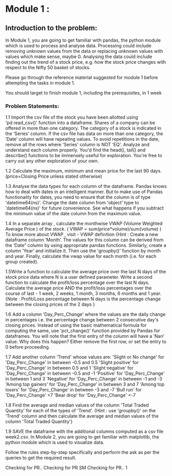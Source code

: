 # Module 1 :

## Introduction to the problem:
In Module 1, you are going to get familiar with pandas, the python module which is used to process and analyse data. Processing could include removing unknown values from the data or replacing unknown values with values which make sense, maybe 0. Analysing the data could include finding out the trend of a stock price, e.g. how the stock price changes with respect to the Nifty 50 basket of stocks.

Please go through the reference material suggested for module 1 before attempting the tasks in module 1.

You should target to finish module 1, including the prerequisites, in 1 week

### Problem Statements:

1.1 Import the csv file of the stock you have been allotted using 'pd.read_csv()' function into a dataframe.
Shares of a company can be offered in more than one category. The category of a stock is indicated in the ‘Series’ column. If the csv file has data on more than one category, the ‘Date’ column will have repeating values. To avoid repetitions in the date, remove all the rows where 'Series' column is NOT 'EQ'.
Analyze and understand each column properly.
You'd find the head(), tail() and describe() functions to be immensely useful for exploration. You're free to carry out any other exploration of your own.

1.2 Calculate the maximum, minimum and mean price for the last 90 days. (price=Closing Price unless stated otherwise)

1.3 Analyse the data types for each column of the dataframe. Pandas knows how to deal with dates in an intelligent manner. But to make use of Pandas functionality for dates, you need to ensure that the column is of type 'datetime64(ns)'. Change the date column from 'object' type to 'datetime64(ns)' for future convenience. See what happens if you subtract the minimum value of the date column from the maximum value.

1.4 In a separate array , calculate the monthwise VWAP (Volume Weighted Average Price ) of the stock. 
( VWAP = sum(price*volume)/sum(volume) ) 
To know more about VWAP , visit - VWAP definition 
{Hint : Create a new dataframe column ‘Month’. The values for this column can be derived from the ‘Date” column by using appropriate pandas functions. Similarly, create a column ‘Year’ and initialize it. Then use the 'groupby()' function by month and year. Finally, calculate the vwap value for each month (i.e. for each group created).

1.5Write a function to calculate the average price over the last N days of the stock price data where N is a user defined parameter. Write a second function to calculate the profit/loss percentage over the last N days.
Calculate the average price AND the profit/loss percentages over the course of last -
1 week, 2 weeks, 1 month, 3 months, 6 months and 1 year.
{Note : Profit/Loss percentage between N days is the percentage change between the closing prices of the 2 days }

1.6 Add a column 'Day_Perc_Change' where the values are the daily change in percentages i.e. the percentage change between 2 consecutive day's closing prices. Instead of using the basic mathematical formula for computing the same, use 'pct_change()' function provided by Pandas for dataframes. You will note that the first entry of the column will have a ‘Nan’ value. Why does this happen? Either remove the first row, or set the entry to 0 before proceeding.

1.7 Add another column 'Trend' whose values are:
'Slight or No change' for 'Day_Perc_Change' in between -0.5 and 0.5
'Slight positive' for 'Day_Perc_Change' in between 0.5 and 1
'Slight negative' for 'Day_Perc_Change' in between -0.5 and -1
'Positive' for 'Day_Perc_Change' in between 1 and 3
'Negative' for 'Day_Perc_Change' in between -1 and -3
'Among top gainers' for 'Day_Perc_Change' in between 3 and 7
'Among top losers' for 'Day_Perc_Change' in between -3 and -7
'Bull run' for 'Day_Perc_Change' >7
'Bear drop' for 'Day_Perc_Change' <-7

1.8 Find the average and median values of the column 'Total Traded Quantity' for each of the types of 'Trend'.
{Hint : use 'groupby()' on the 'Trend' column and then calculate the average and median values of the column 'Total Traded Quantity'}

1.9 SAVE the dataframe with the additional columns computed as a csv file week2.csv. In Module 2, you are going to get familiar with matplotlib, the python module which is used to visualize data.

Follow the rules step-by-step specifically and perform the ask as per the queries to get the required result.

Checking for PR..
Checking for PR SM
Checking for PR.. 1
